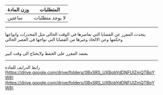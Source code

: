 | وزن المادة | المتطلبات |  
|---|---|  
| ساعتين | لا يوجد متطلبات |

---

يتحدث المقرر عن القضايا التي نعاصرها في الوقت الحالي مثل المخدرات وانواعها وحكمها وعن الالحاد وغيرها من القضايا التي
نواجها في العصر الحالي

---
يعتمد المقرر على الحفظ ولايحتاج الى وقت كبير

---
رابط الدرايف للمادة
[https://drive.google.com/drive/folders/0BxSRS_UXBobYdDNFUlZmQTBqYW8](https://drive.google.com/drive/folders/0BxSRS_UXBobYdDNFUlZmQTBqYW8)
